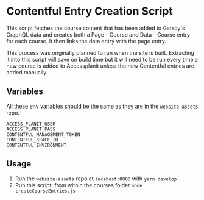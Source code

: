 # Contentful Entry Creation Script

This script fetches the course content that has been added to Gatsby's GraphQL data and creates both a Page - Course and Data - Course entry for each course. It then links the data entry with the page entry.

This process was originally planned to run when the site is built. Extracting it into this script will save on build time but it will need to be run every time a new course is added to Accessplanit unless the new Contentful entries are added manually.

## Variables

All these env variables should be the same as they are in the `website-assets` repo.

```
ACCESS_PLANIT_USER
ACCESS_PLANIT_PASS
CONTENTFUL_MANAGEMENT_TOKEN
CONTENTFUL_SPACE_ID
CONTENTFUL_ENVIRONMENT
```

## Usage
1. Run the `website-assets` repo at `locahost:8000` with `yarn develop`
2. Run this script: from within the courses folder `node createCourseEntries.js`
 